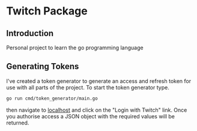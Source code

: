 # Twitch Package

## Introduction

Personal project to learn the go programming language

## Generating Tokens

I've created a token generator to generate an access and refresh token for use with all parts of the project. To start the token generator type.

```bash
go run cmd/token_generator/main.go
```

then navigate to [localhost](http://localhost:8080) and click on the "Login with Twitch" link. Once you authorise access a JSON object with the required values will be returned.